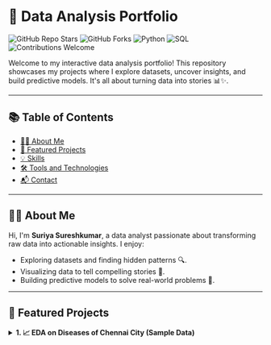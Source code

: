 # 🚀 Data Analysis Portfolio  

![GitHub Repo Stars](https://img.shields.io/github/stars/your-username/EDA_Projects?style=social)
![GitHub Forks](https://img.shields.io/github/forks/your-username/EDA_Projects?style=social)
![Python](https://img.shields.io/badge/Python-3.8%2B-blue)
![SQL](https://img.shields.io/badge/SQL-lightblue)
![Contributions Welcome](https://img.shields.io/badge/Contributions-Welcome-brightgreen)

Welcome to my interactive data analysis portfolio! This repository showcases my projects where I explore datasets, uncover insights, and build predictive models. It's all about turning data into stories 📊✨.

---

## 📚 Table of Contents
- [🧑‍💻 About Me](#about-me)
- [📂 Featured Projects](#featured-projects)
- [💡 Skills](#skills)
- [🛠️ Tools and Technologies](#tools-and-technologies)
- [📬 Contact](#contact)

---

## 🧑‍💻 About Me
Hi, I'm **Suriya Sureshkumar**, a data analyst passionate about transforming raw data into actionable insights. I enjoy:
- Exploring datasets and finding hidden patterns 🔍.  
- Visualizing data to tell compelling stories 🎨.  
- Building predictive models to solve real-world problems 🤖.  

---

## 📂 Featured Projects

<details>
<summary><b>1. 📈 EDA on Diseases of Chennai City (Sample Data)</b></summary>

**Description**:  
**Skills Demonstrated**: Analytical Skills, Data Visualization,
**Tools Used**: Python, Pandas, Matplotlib, Statsmodels.  

**Highlights**:
-Found the patterns of disaese occcurence in human.
-Found preventions on it.

[🔗 View Project](#)

---

## 💡 Skills
🎯 **Data Manipulation**: Cleaning, transforming, and preprocessing data.  
📊 **Visualization**: Creating compelling visuals using Python libraries.  
📈 **Statistical Analysis**: Hypothesis testing, A/B testing, regression models.  
🤖 **Machine Learning**: Building predictive and clustering models.  

---

## 🛠️ Tools and Technologies
| **Category**       | **Tools**                             |
|---------------------|---------------------------------------|
| Programming         | Python, SQL                          |
| Libraries/Frameworks| Pandas, NumPy, Scikit-learn, Seaborn |
| Databases           | MySQL                               |
| Visualization Tools | Power BI                            |
| Other Tools         | Excel                               |

---

## 📬 Contact
📧 **Email**: [240171.ad@rmkec.ac.in](mailto:your.email@example.com)  
🌐 **Portfolio**: [Suriya Sureshkumar's portfolio](suriyasureshkumarportfolio.com/INDEX.html)  
💼 **LinkedIn**: [Suriya Sureshkumar](linkedin.com/in/suriya-sureshkumar-653b48328)  

---

